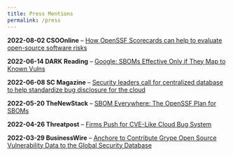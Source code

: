 ```yaml
---
title: Press Mentions
permalink: /press
---
```


**2022-08-02 CSOOnline** – [How OpenSSF Scorecards can help to evaluate open-source software risks](https://www.csoonline.com/article/3668192/how-openssf-scorecards-can-help-to-evaluate-open-source-software-risks.html)

**2022-06-14 DARK Reading** – [Google: SBOMs Effective Only if They Map to Known Vulns](https://www.darkreading.com/vulnerabilities-threats/sboms-only-effective-if-they-map-to-known-flaws)

**2022-06-08 SC Magazine** – [Security leaders call for centralized database to help standardize bug disclosure for the cloud](https://www.scmagazine.com/analysis/cloud-security/security-leaders-call-for-centralized-database-to-help-standardize-bug-disclosure-for-the-cloud)

**2022-05-20 TheNewStack** – [SBOM Everywhere: The OpenSSF Plan for SBOMs](https://thenewstack.io/sbom-everywhere-the-openssf-plan-for-sboms/)

**2022-04-26 Threatpost** – [Firms Push for CVE-Like Cloud Bug System](https://threatpost.com/cve-cloud-bug-system/179394/)

**2022-03-29 BusinessWire** – [Anchore to Contribute Grype Open Source Vulnerability Data to the Global Security Database](https://www.businesswire.com/news/home/20220329005208/en/Anchore-to-Contribute-Grype-Open-Source-Vulnerability-Data-to-the-Global-Security-Database)
